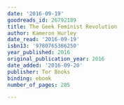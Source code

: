 ```yaml
---
date: '2016-09-19'
goodreads_id: 26792189
title: The Geek Feminist Revolution
author: Kameron Hurley
date_read: '2016-09-19'
isbn13: '9780765386250'
year_published: 2016
original_publication_year: 2016
date_added: '2016-09-20'
publisher: Tor Books
binding: ebook
number_of_pages: 285

---
```

